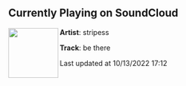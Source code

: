 ## Currently Playing on SoundCloud

[<img align="left" width="100" src="https://i1.sndcdn.com/artworks-P5zeHnzVTVqAxg6e-0W60sg-t500x500.jpg">](https://soundcloud.com/stripess/bethere)

**Artist**: stripess 

**Track**: be there

Last updated at 10/13/2022 17:12
